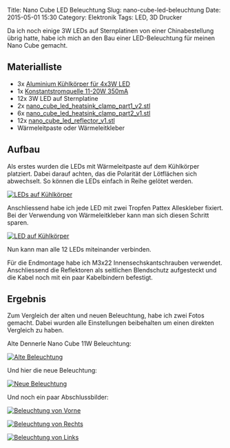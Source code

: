 Title: Nano Cube LED Beleuchtung
Slug: nano-cube-led-beleuchtung
Date: 2015-05-01 15:30
Category: Elektronik
Tags: LED, 3D Drucker

Da ich noch einige 3W LEDs auf Sternplatinen von einer Chinabestellung übrig hatte, habe ich mich an den Bau einer LED-Beleuchtung für meinen Nano Cube gemacht.

## Materialliste

- 3x [Aluminium Kühlkörper für 4x3W LED](http://www.amazon.de/gp/product/B00L11IFBS?psc=1&redirect=true&ref_=oh_aui_detailpage_o08_s00)
- 1x [Konstantstromquelle 11-20W 350mA](http://www.amazon.de/gp/product/B00E5YVFNS?psc=1&redirect=true&ref_=oh_aui_detailpage_o07_s00)
- 12x 3W LED auf Sternplatine
- 2x [nano_cube_led_heatsink_clamp_part1_v2.stl](http://www.cronj.de/files/nano_cube_led_heatsink_clamp_part1_v2.stl)
- 6x [nano_cube_led_heatsink_clamp_part2_v1.stl](http://www.cronj.de/files/nano_cube_led_heatsink_clamp_part2_v1.stl)
- 12x [nano_cube_led_reflector_v1.stl](http://www.cronj.de/files/nano_cube_led_reflector_v1.stl)
- Wärmeleitpaste oder Wärmeleitkleber

## Aufbau

Als erstes wurden die LEDs mit Wärmeleitpaste auf dem Kühlkörper platziert. Dabei darauf achten, das die Polarität der Lötflächen sich abwechselt. So können die LEDs einfach in Reihe gelötet werden.

[![LEDs auf Kühlkörper](http://www.cronj.de/images/2015/Nano_Cube_Beleuchtung/IMG_20150428_160231456_crop.jpg)](http://www.cronj.de/images/2015/Nano_Cube_Beleuchtung/IMG_20150428_160231456.jpg)

Anschliessend habe ich jede LED mit zwei Tropfen Pattex Alleskleber fixiert. Bei der Verwendung von Wärmeleitkleber kann man sich diesen Schritt sparen.

[![LED auf Kühlkörper](http://www.cronj.de/images/2015/Nano_Cube_Beleuchtung/IMG_20150428_161516308_crop.jpg)](http://www.cronj.de/images/2015/Nano_Cube_Beleuchtung/IMG_20150428_161516308.jpg)

Nun kann man alle 12 LEDs miteinander verbinden.

Für die Endmontage habe ich M3x22 Innensechskantschrauben verwendet. Anschliessend die Reflektoren als seitlichen Blendschutz aufgesteckt und die Kabel noch mit ein paar Kabelbindern befestigt.

## Ergebnis

Zum Vergleich der alten und neuen Beleuchtung, habe ich zwei Fotos gemacht. Dabei wurden alle Einstellungen beibehalten um einen direkten Vergleich zu haben.

Alte Dennerle Nano Cube 11W Beleuchtung:

[![Alte Beleuchtung](http://www.cronj.de/images/2015/Nano_Cube_Beleuchtung/DSC02782_crop.jpg)](http://www.cronj.de/images/2015/Nano_Cube_Beleuchtung/DSC02782.JPG)

Und hier die neue Beleuchtung:

[![Neue Beleuchtung](http://www.cronj.de/images/2015/Nano_Cube_Beleuchtung/DSC02783_crop.jpg)](http://www.cronj.de/images/2015/Nano_Cube_Beleuchtung/DSC02783.JPG)

Und noch ein paar Abschlussbilder:

[![Beleuchtung von Vorne](http://www.cronj.de/images/2015/Nano_Cube_Beleuchtung/DSC02788_crop.jpg)](http://www.cronj.de/images/2015/Nano_Cube_Beleuchtung/DSC02788.JPG)

[![Beleuchtung von Rechts](http://www.cronj.de/images/2015/Nano_Cube_Beleuchtung/DSC02792_crop.jpg)](http://www.cronj.de/images/2015/Nano_Cube_Beleuchtung/DSC02792.JPG)

[![Beleuchtung von Links](http://www.cronj.de/images/2015/Nano_Cube_Beleuchtung/DSC02791_crop.jpg)](http://www.cronj.de/images/2015/Nano_Cube_Beleuchtung/DSC02791.JPG)
